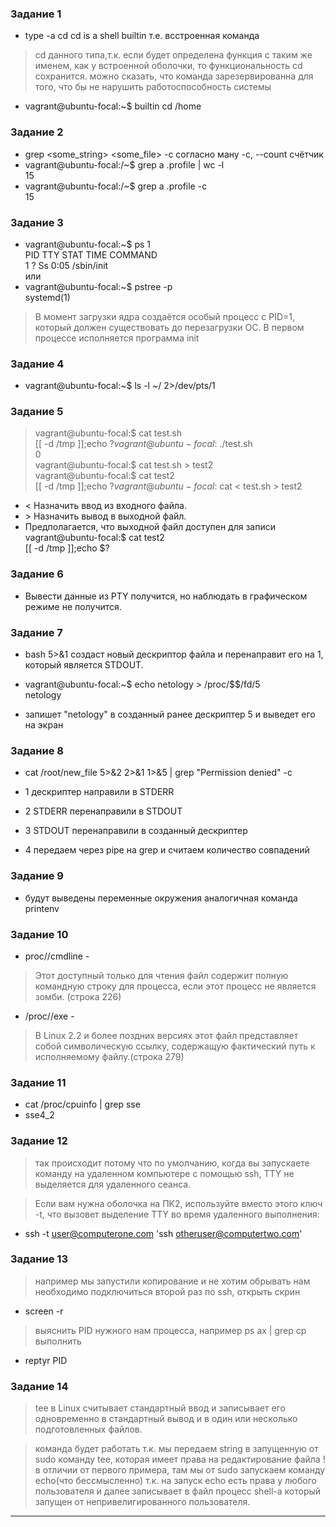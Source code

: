 ### Задание 1
* type -a cd
cd is a shell builtin
т.е. всстроенная команда

> cd данного типа,т.к. если будет определена функция с таким же именем,
как у встроенной оболочки, то функциональность cd сохранится.
можно сказать, что команда зарезервированна для того,
что бы не нарушить работоспособность системы

* vagrant@ubuntu-focal:~$ builtin cd /home

### Задание 2
* grep <some_string> <some_file> -c
согласно ману -c, --count счётчик
* vagrant@ubuntu-focal:/~$ grep a .profile  | wc -l  
15
* vagrant@ubuntu-focal:/~$ grep a .profile  -c  
15


### Задание 3
* vagrant@ubuntu-focal:~$ ps 1  
    PID TTY      STAT   TIME COMMAND  
      1 ?        Ss     0:05 /sbin/init  
или
* vagrant@ubuntu-focal:~$ pstree -p  
systemd(1)

> В момент загрузки ядра создаётся особый процесс с PID=1,
который должен существовать до перезагрузки ОС.
В первом процессе исполняется программа init


### Задание 4


* vagrant@ubuntu-focal:~$ ls -l ~/ 2>/dev/pts/1


### Задание 5
>vagrant@ubuntu-focal:$ cat test.sh  
[[ -d /tmp ]];echo $?   
vagrant@ubuntu-focal:$ ./test.sh  
0  
vagrant@ubuntu-focal:$ cat test.sh > test2  
vagrant@ubuntu-focal:$ cat test2  
[[ -d /tmp ]];echo $?  
vagrant@ubuntu-focal:$ cat < test.sh > test2  
 * < Назначить ввод из входного файла.
 * \> Назначить вывод в выходной файл.
 *  Предполагается, что выходной файл доступен для записи  
vagrant@ubuntu-focal:$ cat test2  
[[ -d /tmp ]];echo $?  


### Задание 6
* Вывести данные из PTY получится, но наблюдать в графическом режиме не получится.

### Задание 7

* bash 5>&1 создаст новый дескриптор
файла и перенаправит его на 1, который является STDOUT.

* vagrant@ubuntu-focal:~$ echo netology > /proc/$$/fd/5  
netology

* запишет "netology" в созданный ранее дескриптер 5 и выведет его на экран

### Задание 8

* cat /root/new_file 5>&2 2>&1 1>&5 | grep "Permission denied" -c

* 1 дескриптер направили в STDERR
* 2 STDERR перенаправили в STDOUT
* 3 STDOUT перенаправили в созданный дескриптер
* 4 передаем через pipe на grep и считаем количество совпадений


### Задание 9

* будут выведены переменные окружения
аналогичная команда  
printenv


### Задание 10
* proc/<PID>/cmdline -  
> Этот доступный только для чтения файл
содержит полную командную строку для процесса,
 если этот процесс не является зомби. (строка 226)
* /proc/<PID>/exe -  
> В Linux 2.2 и более поздних версиях этот файл
представляет собой символическую ссылку,
содержащую фактический путь к исполняемому файлу.(строка 279)

### Задание 11
* cat /proc/cpuinfo | grep sse
* sse4_2

### Задание 12
> так происходит потому что по умолчанию,
когда вы запускаете команду на удаленном
компьютере с помощью ssh, TTY не выделяется для удаленного сеанса.

> Если вам нужна оболочка на ПК2, используйте вместо этого ключ -t,
что вызовет выделение TTY во время удаленного выполнения:
* ssh -t user@computerone.com 'ssh otheruser@computertwo.com'

### Задание 13
> например мы запустили копирование и не хотим обрывать
нам необходимо подключиться второй раз по ssh, открыть скрин
* screen -r
> выяснить PID нужного нам процесса, например ps ax | grep cp
выполнить
* reptyr PID

### Задание 14

> tee в Linux считывает стандартный ввод и записывает его одновременно
 в стандартный вывод и в один или несколько подготовленных файлов.

> команда будет работать т.к. мы передаем string  в запущенную
от sudo команду tee, которая имеет права на редактирование файла
! в отличии от первого примера, там мы от sudo запускаем команду
echo(что бессмысленно) т.к. на запуск echo есть права у любого пользователя
и далее записывает в файл процесс shell-a который запущен
от непривелигированного пользователя.

<hr>

